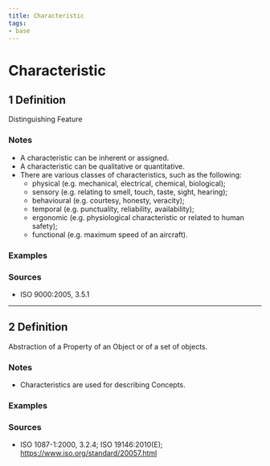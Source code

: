 ```yaml
---
title: Characteristic
tags:
- base
---
```


# Characteristic

## 1 Definition

Distinguishing Feature

### Notes 
- A characteristic can be inherent or assigned.
- A characteristic can be qualitative or quantitative.
- There are various classes of characteristics, such as the following:
  - physical (e.g. mechanical, electrical, chemical, biological);
  - sensory (e.g. relating to smell, touch, taste, sight, hearing);
  - behavioural (e.g. courtesy, honesty, veracity);
  - temporal (e.g. punctuality, reliability, availability);
  - ergonomic (e.g. physiological characteristic or related to human safety);
  - functional (e.g. maximum speed of an aircraft).

### Examples 

### Sources
- ISO 9000:2005, 3.5.1

___

## 2 Definition

Abstraction of a Property of an Object or of a set of objects.

### Notes 
- Characteristics are used for describing Concepts.

### Examples 

### Sources
- ISO 1087-1:2000, 3.2.4; ISO 19146:2010(E); https://www.iso.org/standard/20057.html
